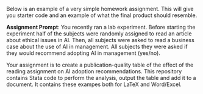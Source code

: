 Below is an example of a very simple homework assignment. This will give you starter code and an example of what the final product should resemble. 
<p>
<b>Assignment Prompt</b>: You recently ran a lab experiment. Before starting the experiment half of the subjects were randomly assigned to read an article about ethical issues in AI. Then, all subjects were asked to read a business case about the use of AI in management. All subjects they were asked if they would recommend adopting AI in management (yes/no). 
<p>
Your assignment is to create a publication-quality table of the effect of the reading assignment on AI adoption recommendations. This repository contains Stata code to perform the analysis, output the table and add it to a document. It contains these exampes both for LaTeX and Word/Excel. 